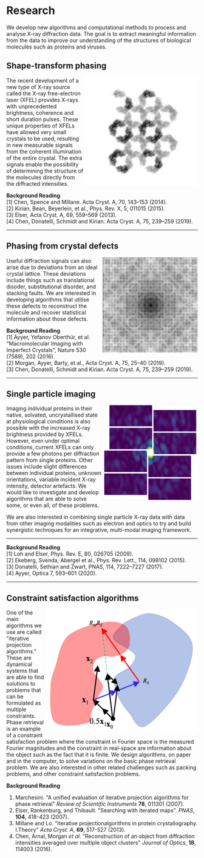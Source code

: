 # Research

We develop new algorithms and computational methods to process and analyse X-ray diffraction data. The goal is to extract meaningful information from the data to improve our understanding of the structures of biological molecules such as proteins and viruses.

## Shape-transform phasing
<img align="right" src="figs/res_stp.png" width="300">

The recent development of a new type of X-ray source called the X-ray free-electron laser (XFEL) provides X-rays with unprecedented brightness, coherence and short duration pulses. These unique properties of XFELs have allowed very small crystals to be used, resulting in new measurable signals from the coherent illumination of the entire crystal. The extra signals enable the possibility of determining the structure of the molecules directly from the diffracted intensities.

**Background Reading**
<br>
[1] Chen, Spence and Millane. Acta Cryst. A, 70, 143–153 (2014).
<br>
[2] Kirian, Bean, Beyerlein, et al., Phys. Rev. X, 5, 011015 (2015).
<br>
[3] Elser, Acta Cryst. A, 69, 559–569 (2013).
<br>
[4] Chen, Donatelli, Schmidt and Kirian. Acta Cryst. A, 75, 239–259 (2019).

---

## Phasing from crystal defects
<img align="right" src="figs/res_crystdisorder.png" width="250">

Useful diffraction signals can also arise due to deviations from an ideal crystal lattice. These deviations include things such as translational disoder, substitutional disorder, and stacking faults. We are interested in developing algorithms that utilise these defects to reconstruct the molecule and recover statistical information about those defects.

**Background Reading**
<br>
[1] Ayyer, Yefanov Oberthür, et al. "Macromolecular Imaging with Imperfect Crystals", Nature 530 (7589), 202 (2016).
<br>
[2] Morgan, Ayyer, Barty, et al., Acta Cryst. A, 75, 25–40 (2019).
<br>
[3] Chen, Donatelli, Schmidt and Kirian. Acta Cryst. A, 75, 239–259 (2019).

---

## Single particle imaging
<img align="right" src="figs/res_spi.png" width="250">

Imaging individual proteins in their native, solvated, uncrystallised state at physiological conditions is also possible with the increased X-ray brightness provided by XFELs. However, even under optimal conditions, current XFELs can only provide a few photons per diffraction pattern from single proteins. Other issues include slight differences between individual proteins, unknown orientations, variable incident X-ray intensity, detector artefacts.
We would like to investigate and develop algorithms that are able to solve some, or even all, of these problems.

We are also interested in combining single particle X-ray data with data from other imaging modalities such as electron and optics to try and build synergistic techniques for an integrative, multi-modal imaging framework.

---

**Background Reading**
<br>
[1] Loh and Elser, Phys. Rev. E, 80, 026705 (2009).
<br>
[2] Ekeberg, Svenda, Abergel et al., Phys. Rev. Lett., 114, 098102 (2015).
<br>
[3] Donatelli, Sethian and Zwart, PNAS, 114, 7222–7227 (2017).
<br>
[4] Ayyer, Optica 7, 593–601 (2020).

---

## Constraint satisfaction algorithms
<img align="right" src="figs/res_algo.png" width="400">

One of the main algorithms we use are called "iterative projection algorithms." These are dynamical systems that are able to find solutions to problems that can be formulated as multiple constraints. Phase retrieval is an example of a constraint satisfaction problem where the constraint in Fourier space is the measured Fourier magnitudes and the constraint in real-space are information about the object such as the fact that it is finite. We design algorithms, on paper and in the computer, to solve variations on the basic phase retrieval problem. We are also interested in other related challenges such as packing problems, and other constraint satisfaction problems.

**Background Reading**
1. Marchesini. "A unified evaluation of iterative projection algorithms for phase retrieval" _Review of Scientific Instruments_ **78**, 011301 (2007).
2. Elser, Rankenburg, and Thibault. "Searching with iterated maps". _PNAS_, **104**, 418-423 (2007).
3. Millane and Lo. "Iterative projectionalgorithms in protein crystallography. I.Theory"  _Acta Cryst. A_, **69**, 517-527 (2013).
4. Chen, Arnal, Morgan _et al_. "Reconstruction of an object from diffraction intensities averaged over multiple object clusters" _Journal of Optics_, **18**, 114003 (2016).
